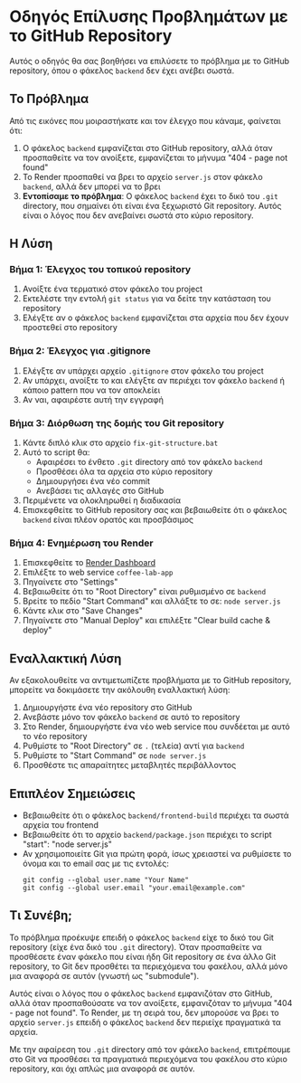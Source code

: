 # Οδηγός Επίλυσης Προβλημάτων με το GitHub Repository

Αυτός ο οδηγός θα σας βοηθήσει να επιλύσετε το πρόβλημα με το GitHub repository, όπου ο φάκελος `backend` δεν έχει ανέβει σωστά.

## Το Πρόβλημα

Από τις εικόνες που μοιραστήκατε και τον έλεγχο που κάναμε, φαίνεται ότι:

1. Ο φάκελος `backend` εμφανίζεται στο GitHub repository, αλλά όταν προσπαθείτε να τον ανοίξετε, εμφανίζεται το μήνυμα "404 - page not found"
2. Το Render προσπαθεί να βρει το αρχείο `server.js` στον φάκελο `backend`, αλλά δεν μπορεί να το βρει
3. **Εντοπίσαμε το πρόβλημα**: Ο φάκελος `backend` έχει το δικό του `.git` directory, που σημαίνει ότι είναι ένα ξεχωριστό Git repository. Αυτός είναι ο λόγος που δεν ανεβαίνει σωστά στο κύριο repository.

## Η Λύση

### Βήμα 1: Έλεγχος του τοπικού repository

1. Ανοίξτε ένα τερματικό στον φάκελο του project
2. Εκτελέστε την εντολή `git status` για να δείτε την κατάσταση του repository
3. Ελέγξτε αν ο φάκελος `backend` εμφανίζεται στα αρχεία που δεν έχουν προστεθεί στο repository

### Βήμα 2: Έλεγχος για .gitignore

1. Ελέγξτε αν υπάρχει αρχείο `.gitignore` στον φάκελο του project
2. Αν υπάρχει, ανοίξτε το και ελέγξτε αν περιέχει τον φάκελο `backend` ή κάποιο pattern που να τον αποκλείει
3. Αν ναι, αφαιρέστε αυτή την εγγραφή

### Βήμα 3: Διόρθωση της δομής του Git repository

1. Κάντε διπλό κλικ στο αρχείο `fix-git-structure.bat`
2. Αυτό το script θα:
   - Αφαιρέσει το ένθετο `.git` directory από τον φάκελο `backend`
   - Προσθέσει όλα τα αρχεία στο κύριο repository
   - Δημιουργήσει ένα νέο commit
   - Ανεβάσει τις αλλαγές στο GitHub
3. Περιμένετε να ολοκληρωθεί η διαδικασία
4. Επισκεφθείτε το GitHub repository σας και βεβαιωθείτε ότι ο φάκελος `backend` είναι πλέον ορατός και προσβάσιμος

### Βήμα 4: Ενημέρωση του Render

1. Επισκεφθείτε το [Render Dashboard](https://dashboard.render.com)
2. Επιλέξτε το web service `coffee-lab-app`
3. Πηγαίνετε στο "Settings"
4. Βεβαιωθείτε ότι το "Root Directory" είναι ρυθμισμένο σε `backend`
5. Βρείτε το πεδίο "Start Command" και αλλάξτε το σε: `node server.js`
6. Κάντε κλικ στο "Save Changes"
7. Πηγαίνετε στο "Manual Deploy" και επιλέξτε "Clear build cache & deploy"

## Εναλλακτική Λύση

Αν εξακολουθείτε να αντιμετωπίζετε προβλήματα με το GitHub repository, μπορείτε να δοκιμάσετε την ακόλουθη εναλλακτική λύση:

1. Δημιουργήστε ένα νέο repository στο GitHub
2. Ανεβάστε μόνο τον φάκελο `backend` σε αυτό το repository
3. Στο Render, δημιουργήστε ένα νέο web service που συνδέεται με αυτό το νέο repository
4. Ρυθμίστε το "Root Directory" σε `.` (τελεία) αντί για `backend`
5. Ρυθμίστε το "Start Command" σε `node server.js`
6. Προσθέστε τις απαραίτητες μεταβλητές περιβάλλοντος

## Επιπλέον Σημειώσεις

- Βεβαιωθείτε ότι ο φάκελος `backend/frontend-build` περιέχει τα σωστά αρχεία του frontend
- Βεβαιωθείτε ότι το αρχείο `backend/package.json` περιέχει το script "start": "node server.js"
- Αν χρησιμοποιείτε Git για πρώτη φορά, ίσως χρειαστεί να ρυθμίσετε το όνομα και το email σας με τις εντολές:
  ```
  git config --global user.name "Your Name"
  git config --global user.email "your.email@example.com"
  ```

## Τι Συνέβη;

Το πρόβλημα προέκυψε επειδή ο φάκελος `backend` είχε το δικό του Git repository (είχε ένα δικό του `.git` directory). Όταν προσπαθείτε να προσθέσετε έναν φάκελο που είναι ήδη Git repository σε ένα άλλο Git repository, το Git δεν προσθέτει τα περιεχόμενα του φακέλου, αλλά μόνο μια αναφορά σε αυτόν (γνωστή ως "submodule").

Αυτός είναι ο λόγος που ο φάκελος `backend` εμφανιζόταν στο GitHub, αλλά όταν προσπαθούσατε να τον ανοίξετε, εμφανιζόταν το μήνυμα "404 - page not found". Το Render, με τη σειρά του, δεν μπορούσε να βρει το αρχείο `server.js` επειδή ο φάκελος `backend` δεν περιείχε πραγματικά τα αρχεία.

Με την αφαίρεση του `.git` directory από τον φάκελο `backend`, επιτρέπουμε στο Git να προσθέσει τα πραγματικά περιεχόμενα του φακέλου στο κύριο repository, και όχι απλώς μια αναφορά σε αυτόν.

